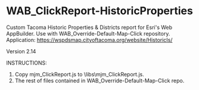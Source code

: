 # WAB_ClickReport-HistoricProperties
Custom Tacoma Historic Properties &amp; Districts report for Esri's Web AppBuilder. Use with WAB_Override-Default-Map-Click repository. Application: https://wspdsmap.cityoftacoma.org/website/HistoricIs/

Version 2.14

INSTRUCTIONS:

1. Copy mjm_ClickReport.js to \libs\mjm_ClickReport.js.
2. The rest of files contained in WAB_Override-Default-Map-Click repo.
